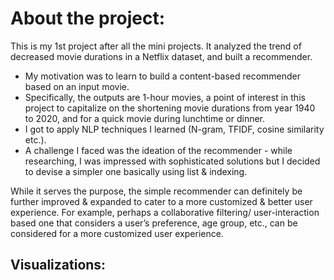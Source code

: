 # About the project:

This is my 1st project after all the mini projects. It analyzed the trend of decreased movie durations in a Netflix dataset, and built a recommender. 

- My motivation was to learn to build a content-based recommender based on an input movie. 
- Specifically, the outputs are 1-hour movies, a point of interest in this project to capitalize on the shortening movie durations from year 1940 to 2020, 
and for a quick movie during lunchtime or dinner. 
- I got to apply NLP techniques I learned (N-gram, TFIDF, cosine similarity etc.). 
- A challenge I faced was the ideation of the recommender - while researching, I was impressed with sophisticated solutions but I decided to devise a simpler one basically using list & indexing. 

While it serves the purpose, the simple recommender can definitely be further improved & expanded to cater to a more customized & better user experience. 
For example, perhaps a collaborative filtering/ user-interaction based one that considers a user’s preference, age group, etc., can be considered for a more 
customized user experience. 

## Visualizations:




